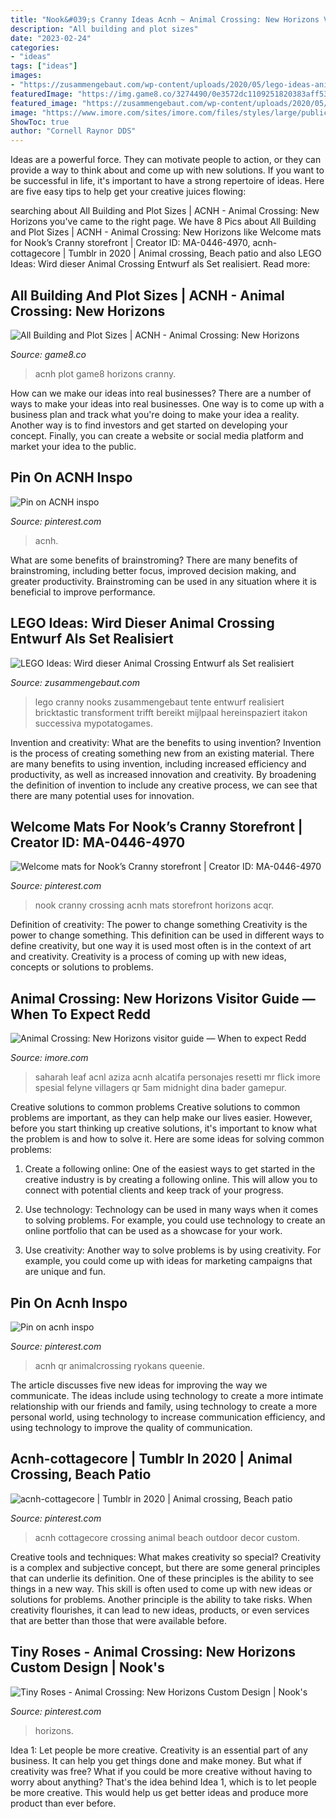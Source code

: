 ```yaml
---
title: "Nook&#039;s Cranny Ideas Acnh ~ Animal Crossing: New Horizons Visitor Guide — When To Expect Redd"
description: "All building and plot sizes"
date: "2023-02-24"
categories:
- "ideas"
tags: ["ideas"]
images:
- "https://zusammengebaut.com/wp-content/uploads/2020/05/lego-ideas-animal-crossing-new-horizons-nooks-cranny-micro-model-maker-2020-1.jpg"
featuredImage: "https://img.game8.co/3274490/0e3572dc1109251820383aff53bf10e9.png/show"
featured_image: "https://zusammengebaut.com/wp-content/uploads/2020/05/lego-ideas-animal-crossing-new-horizons-nooks-cranny-micro-model-maker-2020-1.jpg"
image: "https://www.imore.com/sites/imore.com/files/styles/large/public/field/image/2020/04/acnh-saharah.png"
ShowToc: true
author: "Cornell Raynor DDS"
---
```



Ideas are a powerful force. They can motivate people to action, or they can provide a way to think about and come up with new solutions. If you want to be successful in life, it's important to have a strong repertoire of ideas. Here are five easy tips to help get your creative juices flowing: 

	

		
searching about All Building and Plot Sizes | ACNH - Animal Crossing: New Horizons you've came to the right page. We have 8 Pics about All Building and Plot Sizes | ACNH - Animal Crossing: New Horizons like Welcome mats for Nook’s Cranny storefront | Creator ID: MA-0446-4970, acnh-cottagecore | Tumblr in 2020 | Animal crossing, Beach patio and also LEGO Ideas: Wird dieser Animal Crossing Entwurf als Set realisiert. Read more:
		
    
## All Building And Plot Sizes | ACNH - Animal Crossing: New Horizons

<img loading=lazy src="https://img.game8.co/3274490/0e3572dc1109251820383aff53bf10e9.png/show" onerror="this.onerror=null;this.src='https://tse3.mm.bing.net/th?id=OIP.D_F5CvRG0pAxOthnThQ5FAAAAA&amp;pid=15.1';" alt="All Building and Plot Sizes | ACNH - Animal Crossing: New Horizons">

_Source: game8.co_

>acnh plot game8 horizons cranny. 

	

How can we make our ideas into real businesses?
There are a number of ways to make your ideas into real businesses. One way is to come up with a business plan and track what you're doing to make your idea a reality. Another way is to find investors and get started on developing your concept. Finally, you can create a website or social media platform and market your idea to the public.

    
## Pin On ACNH Inspo

<img loading=lazy src="https://i.pinimg.com/736x/1a/88/ed/1a88ed23ef31c17367fef30528e40d04.jpg" onerror="this.onerror=null;this.src='https://tse3.mm.bing.net/th?id=OIP.q1x8zn_wjh0HnuHuHgRWvQHaEW&amp;pid=15.1';" alt="Pin on ACNH inspo">

_Source: pinterest.com_

>acnh. 

	

What are some benefits of brainstroming?
There are many benefits of brainstroming, including better focus, improved decision making, and greater productivity. Brainstroming can be used in any situation where it is beneficial to improve performance.

    
## LEGO Ideas: Wird Dieser Animal Crossing Entwurf Als Set Realisiert

<img loading=lazy src="https://zusammengebaut.com/wp-content/uploads/2020/05/lego-ideas-animal-crossing-new-horizons-nooks-cranny-micro-model-maker-2020-1.jpg" onerror="this.onerror=null;this.src='https://tse3.mm.bing.net/th?id=OIP.CjK-W5jno2Gild6WAOalAAHaFj&amp;pid=15.1';" alt="LEGO Ideas: Wird dieser Animal Crossing Entwurf als Set realisiert">

_Source: zusammengebaut.com_

>lego cranny nooks zusammengebaut tente entwurf realisiert bricktastic transforment trifft bereikt mijlpaal hereinspaziert itakon successiva mypotatogames. 

	

Invention and creativity: What are the benefits to using invention?
Invention is the process of creating something new from an existing material. There are many benefits to using invention, including increased efficiency and productivity, as well as increased innovation and creativity. By broadening the definition of invention to include any creative process, we can see that there are many potential uses for innovation.

    
## Welcome Mats For Nook’s Cranny Storefront | Creator ID: MA-0446-4970

<img loading=lazy src="https://i.pinimg.com/736x/b8/a5/44/b8a544c7c8678122f7baa1c89e845915.jpg" onerror="this.onerror=null;this.src='https://tse3.mm.bing.net/th?id=OIP.ukGRtHDgqoT-ECgMgewV_QHaJQ&amp;pid=15.1';" alt="Welcome mats for Nook’s Cranny storefront | Creator ID: MA-0446-4970">

_Source: pinterest.com_

>nook cranny crossing acnh mats storefront horizons acqr. 

	

Definition of creativity: The power to change something
Creativity is the power to change something. This definition can be used in different ways to define creativity, but one way it is used most often is in the context of art and creativity. Creativity is a process of coming up with new ideas, concepts or solutions to problems.

    
## Animal Crossing: New Horizons Visitor Guide — When To Expect Redd

<img loading=lazy src="https://www.imore.com/sites/imore.com/files/styles/large/public/field/image/2020/04/acnh-saharah.png" onerror="this.onerror=null;this.src='https://tse4.mm.bing.net/th?id=OIP.8exNN4N5FwiTAIzQQPZX_gAAAA&amp;pid=15.1';" alt="Animal Crossing: New Horizons visitor guide — When to expect Redd">

_Source: imore.com_

>saharah leaf acnl aziza acnh alcatifa personajes resetti mr flick imore spesial felyne villagers qr 5am midnight dina bader gamepur. 

	

Creative solutions to common problems
Creative solutions to common problems are important, as they can help make our lives easier. However, before you start thinking up creative solutions, it's important to know what the problem is and how to solve it. Here are some ideas for solving common problems:
1. Create a following online: One of the easiest ways to get started in the creative industry is by creating a following online. This will allow you to connect with potential clients and keep track of your progress.

2. Use technology: Technology can be used in many ways when it comes to solving problems. For example, you could use technology to create an online portfolio that can be used as a showcase for your work.

3. Use creativity: Another way to solve problems is by using creativity. For example, you could come up with ideas for marketing campaigns that are unique and fun.

    
## Pin On Acnh Inspo

<img loading=lazy src="https://i.pinimg.com/736x/68/13/f4/6813f4950c801d8ffa17e874dbb10fcf.jpg" onerror="this.onerror=null;this.src='https://tse4.mm.bing.net/th?id=OIP.u0_pCnMfQ5cAZPHKP8xIpQHaEK&amp;pid=15.1';" alt="Pin on acnh inspo">

_Source: pinterest.com_

>acnh qr animalcrossing ryokans queenie. 

	

The article discusses five new ideas for improving the way we communicate. The ideas include using technology to create a more intimate relationship with our friends and family, using technology to create a more personal world, using technology to increase communication efficiency, and using technology to improve the quality of communication.

    
## Acnh-cottagecore | Tumblr In 2020 | Animal Crossing, Beach Patio

<img loading=lazy src="https://i.pinimg.com/736x/2a/6c/b4/2a6cb40199426915404323a414e05ba6.jpg" onerror="this.onerror=null;this.src='https://tse3.mm.bing.net/th?id=OIP.UZ4ZuM38MhZtKHJup0K4iwHaFW&amp;pid=15.1';" alt="acnh-cottagecore | Tumblr in 2020 | Animal crossing, Beach patio">

_Source: pinterest.com_

>acnh cottagecore crossing animal beach outdoor decor custom. 

	

Creative tools and techniques: What makes creativity so special?
Creativity is a complex and subjective concept, but there are some general principles that can underlie its definition. One of these principles is the ability to see things in a new way. This skill is often used to come up with new ideas or solutions for problems. Another principle is the ability to take risks. When creativity flourishes, it can lead to new ideas, products, or even services that are better than those that were available before.

    
## Tiny Roses - Animal Crossing: New Horizons Custom Design | Nook&#039;s

<img loading=lazy src="https://i.pinimg.com/736x/47/4f/c9/474fc922d84b677ef5c64165fd0cf57c.jpg" onerror="this.onerror=null;this.src='https://tse1.mm.bing.net/th?id=OIP.9Vrg6vcViYDNvI83vNYTVwHaEK&amp;pid=15.1';" alt="Tiny Roses - Animal Crossing: New Horizons Custom Design | Nook&#039;s">

_Source: pinterest.com_

>horizons. 

	

Idea 1: Let people be more creative.
Creativity is an essential part of any business. It can help you get things done and make money. But what if creativity was free? What if you could be more creative without having to worry about anything? That's the idea behind Idea 1, which is to let people be more creative. This would help us get better ideas and produce more product than ever before.

